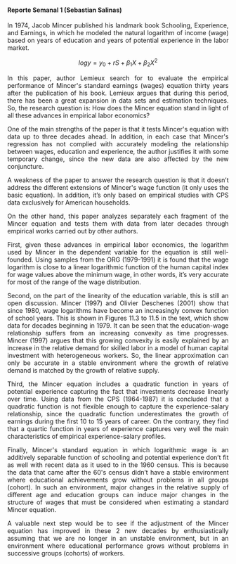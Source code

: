 #### Reporte Semanal 1 (Sebastian Salinas)
<p style='text-align: justify;'>
In 1974, Jacob Mincer published his landmark book Schooling, Experience, and Earnings, in which he modeled the natural logarithm of income (wage) based on years of education and years of potential experience in the labor market.

$$  log y = y_0+ rS+\beta_1X+\beta_2X^2   $$

<p style='text-align: justify;'>
In this paper, author Lemieux search for to evaluate the empirical performance of Mincer's standard earnings (wages) equation thirty years after the publication of his book. Lemieux argues that during this period, there has been a great expansion in data sets and estimation techniques. So, the research question is: How does the Mincer equation stand in light of all these advances in empirical labor economics?


<p style='text-align: justify;'>
One of the main strengths of the paper is that it tests Mincer's equation with data up to three decades ahead. In addition, in each case that Mincer's regression has not complied with accurately modeling the relationship between wages, education and experience, the author justifies it with some temporary change, since the new data are also affected by the new conjuncture.

<p style='text-align: justify;'>
A weakness of the paper to answer the research question is that it doesn’t address the different extensions of Mincer's wage function (it only uses the basic equation). In addition, it’s only based on empirical studies with CPS data exclusively for American households.

<p style='text-align: justify;'>
On the other hand, this paper analyzes separately each fragment of the Mincer equation and tests them with data from later decades through empirical works carried out by other authors. 

<p style='text-align: justify;'>
First, given these advances in empirical labor economics, the logarithm used by Mincer in the dependent variable for the equation is still well-founded. Using samples from the ORG (1979-1991) it is found that the wage logarithm is close to a linear logarithmic function of the human capital index for wage values above the minimum wage, in other words, it’s very accurate for most of the range of the wage distribution.

<p style='text-align: justify;'>
Second, on the part of the linearity of the education variable, this is still an open discussion. Mincer (1997) and Olivier Deschenes (2001) show that since 1980, wage logarithms have become an increasingly convex function of school years. This is shown in Figures 11.3 to 11.5 in the text, which show data for decades beginning in 1979. It can be seen that the education-wage relationship suffers from an increasing convexity as time progresses.  Mincer (1997) argues that this growing convexity is easily explained by an increase in the relative demand for skilled labor in a model of human capital investment with heterogeneous workers. So, the linear approximation can only be accurate in a stable environment where the growth of relative demand is matched by the growth of relative supply.

<p style='text-align: justify;'>
Third, the Mincer equation includes a quadratic function in years of potential experience capturing the fact that investments decrease linearly over time. Using data from the CPS (1964-1987) it is concluded that a  quadratic function is not flexible enough to capture the experience-salary relationship, since the quadratic function underestimates the growth of earnings during the first 10 to 15 years of career. On the contrary, they find that a quartic function in years of experience captures very well the main characteristics of empirical experience-salary profiles.
 
 <p style='text-align: justify;'>
Finally, Mincer's standard equation in which logarithmic wage is an additively separable function of schooling and potential experience don’t fit as well with recent data as it used to in the 1960 census. This is because the data that came after the 60's census didn’t have a stable environment where educational achievements grow without problems in all groups (cohort). In such an environment, major changes in the relative supply of different age and education groups can induce major changes in the structure of wages that must be considered when estimating a standard Mincer equation.

<p style='text-align: justify;'>
A valuable next step would be to see if the adjustment of the Mincer equation has improved in these 2 new decades by enthusiastically assuming that we are no longer in an unstable environment, but in an environment where educational performance grows without problems in successive groups (cohorts) of workers.
